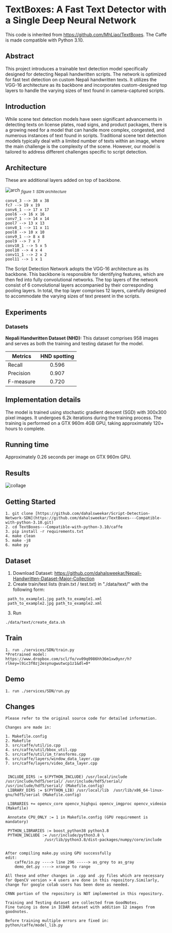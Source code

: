 # TextBoxes: A Fast Text Detector with a Single Deep Neural Network 

This code is inherited from https://github.com/MhLiao/TextBoxes. The Caffe is made compatible with Python 3.10.

## Abstract
This project introduces a trainable text detection model specifically designed for detecting Nepali handwritten scripts. The network is optimized for fast text detection on custom Nepali handwritten texts. It utilizes the VGG-16 architecture as its backbone and incorporates custom-designed top layers to handle the varying sizes of text found in camera-captured scripts.

## Introduction
While scene text detection models have seen significant advancements in detecting texts on license plates, road signs, and product packages, there is a growing need for a model that can handle more complex, congested, and numerous instances of text found in scripts. Traditional scene text detection models typically deal with a limited number of texts within an image, where the main challenge is the complexity of the scene. However, our model is tailored to address different challenges specific to script detection.

## Architecture

These are additional layers added on top of backbone.

![arch](https://github.com/dahalsweekar/ocr_service/assets/99968233/5a953f2b-7b41-4caf-87fb-d0b65506eaaa)
<sub>*figure 1: SDN architecture*</sub>
```
conv4_3 --> 38 x 38
fc7 --> 19 x 19
conv6_1 --> 17 x 17
pool6 --> 16 x 16
conv7_1 --> 14 x 14
pool7 --> 13 x 13
conv8_1 --> 11 x 11
pool8 --> 10 x 10
conv9_1 --> 8 x 8
pool9 --> 7 x 7
conv10_1 --> 5 x 5
pool10 --> 4 x 4
conv11_1 --> 2 x 2
pool11 --> 1 x 1
```

The Script Detection Network adopts the VGG-16 architecture as its backbone. This backbone is responsible for identifying features, which are then fed into fully convolutional networks. The top layers of the network consist of 6 convolutional layers accompanied by their corresponding pooling layers. In total, the top layer comprises 12 layers, carefully designed to accommodate the varying sizes of text present in the scripts.

## Experiments
 ### Datasets
 **Nepali Handwritten Dataset (NHD):** This dataset comprises 958 images and serves as both the training and testing dataset for the   model.

| Metrics        | HND spotting  |         
| ------------- |:-------------:| 
| Recall     | 0.596 | 
| Precision      | 0.907   |   
| F-measure | 0.720    |  

## Implementation details
The model is trained using stochastic gradient descent (SGD) with 300x300 pixel images. It undergoes 6.2k iterations during the training process. The training is performed on a GTX 960m 4GB GPU, taking approximately 120+ hours to complete.

## Running time
Approximately 0.26 seconds per image on GTX 960m GPU.

## Results

![collage](https://github.com/dahalsweekar/ocr_service/assets/99968233/647c8ad0-d4a8-4c07-8654-f0da1504c2a0)

## Getting Started
```
1. git clone [https://github.com/dahalsweekar/Script-Detection-Network-SDN](https://github.com/dahalsweekar/TextBoxes---Compatible-with-python-3.10.git)
2. cd TextBoxes---Compatible-with-python-3.10/caffe
3. pip install -r requirements.txt
4. make clean
5. make -j8
6. make py
```
## Dataset 
1. Download Dataset: https://github.com/dahalsweekar/Nepali-Handwritten-Dataset-Major-Collection
2. Create train/test lists (train.txt / test.txt) in "./data/text/" with the following form:
```
 path_to_example1.jpg path_to_example1.xml
 path_to_example2.jpg path_to_example2.xml
```
3. Run
 ```
./data/text/create_data.sh
 ```
## Train
 ```
1. run ./services/SDN/train.py
*Pretrained model: https://www.dropbox.com/scl/fo/vv09q0986hh36m1xw9ynr/h?rlkey=l9ic3f0zj2esynugwutwcp1z1&dl=0*
 ```
## Demo
```
1. run ./services/SDN/run.py
```
## Changes
```
Please refer to the original source code for detailed information.

Changes are made in:

1. Makefile.config
2. Makefile
3. src/caffe/util/io.cpp
4. src/caffe/util/bbox_util.cpp
5. src/caffe/util/im_transforms.cpp
6. src/caffe/layers/window_data_layer.cpp
7. src/caffe/layers/video_data_layer.cpp


 INCLUDE_DIRS := $(PYTHON_INCLUDE) /usr/local/include /usr/include/hdf5/serial/ /usr/include/hdf5/serial/ /usr/include/hdf5/serial/ (Makefile.config)
 LIBRARY_DIRS := $(PYTHON_LIB) /usr/local/lib  /usr/lib/x86_64-linux-gnu/hdf5/serial (Makefile.config)

 LIBRARIES += opencv_core opencv_highgui opencv_imgproc opencv_videoio (Makefile)

 Annotate CPU_ONLY := 1 in Makefile.config (GPU requirement is mandatory)

 PYTHON_LIBRARIES := boost_python38 python3.8
 PYTHON_INCLUDE := /usr/include/python3.8 \
                 /usr/lib/python3.8/dist-packages/numpy/core/include


After compiling make.py using GPU successfully
edit:
    caffe/io.py ----> line 296 -----> as_grey to as_gray
    demo_det.py ----> xrange to range
    
All these and other changes in .cpp and .py files which are necessary for OpenCV version > 4 users are done in this repository.Similarly, change for google colab users has been done as needed.

CRNN portion of the repository is NOT implemented in this repository.

Training and Testing dataset are collected from GoodNotes.
Fine tuning is done in ICDAR dataset with addition 12 images from goodnotes. 

Before training multiple errors are fixed in:
python/caffe/model_lib.py
```
